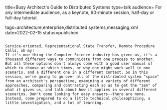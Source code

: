 title=Busy Architect's Guide  to Distributed Systems
type=talk
audience=
For any intermediate audience, as a keynote, 90-minute session, half-day or full-day tutorial.
    
tags=architecture,enterprise,distributed systems,messaging,xml
date=2022-02-15
status=published
~~~~~~

Service-oriented, Representational State Transfer, Remote Procedure Calls, oh my!
If it's one thing the Computer Science industry has given us, it's a thousand different ways to communicate from one process to another. But all these options don't always come with a good user manual of which to choose at which times, or why one might work well in one scenario, and a different one in a different context. So in this session, we're going to go over all of the distributed system "space" from an architect's perspective, examining a variety of different approaches, comparing and contrasting each so as to get the "zen" of what it gives us, and talk about how it applies in several different scenarios. Don't come looking for easy answers--there are none. Instead, come prepared to do a little technical philosophizing, a little investigation, and a lot of learning.
    
